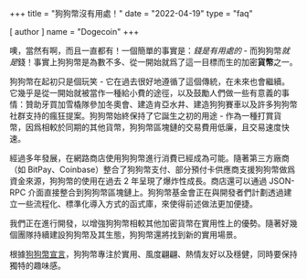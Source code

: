 +++
title = "狗狗幣沒有用處！"
date = "2022-04-19"
type = "faq"

[ author ]
  name = "Dogecoin"
+++

噢，當然有啊，而且一直都有！一個簡單的事實是：*錢是有用處的* - 而狗狗幣*就是*錢！事實上狗狗幣是為數不多、從一開始就爲了這一目標而生的加密**貨幣**之一。

狗狗幣在起初只是個玩笑 - 它在過去很好地遵循了這個傳統，在未來也會繼續。它幾乎是從一開始就被當作一種給小費的途徑，以及鼓勵人們做一些有意義的事情：贊助牙買加雪橇隊參加冬奧會、建造肯亞水井、建造狗狗賽車以及許多狗狗幣社群支持的瘋狂提案。狗狗幣始終保持了它誕生之初的用途 - 作為一種打賞貨幣，因爲相較於同期的其他貨幣，狗狗幣區塊鏈的交易費用低廉，且交易速度快速。

經過多年發展，在網路商店使用狗狗幣進行消費已經成為可能。隨著第三方廠商（如 BitPay、Coinbase）整合了狗狗幣支付、部分預付卡供應商支援狗狗幣做爲資金來源，狗狗幣的使用在過去 2 年呈現了爆炸性成長。商店還可以通過 JSON-RPC 介面直接整合到狗狗幣區塊鏈上。狗狗幣基金會正在與開發者們計劃透過建立一些流程化、標準化導入方式的函式庫，來使得前述做法更加便捷。

我們正在進行開發，以增強狗狗幣相較其他加密貨幣在實用性上的優勢。隨著好幾個團隊持續建設狗狗幣及其生態，狗狗幣還將找到新的實用場景。

根據[狗狗幣宣言](https://dogecoin.org/zh-tw/manifesto/)，狗狗幣專注於實用、風度翩翩、熱情友好以及穩健，同時要保持獨特的趣味感。
